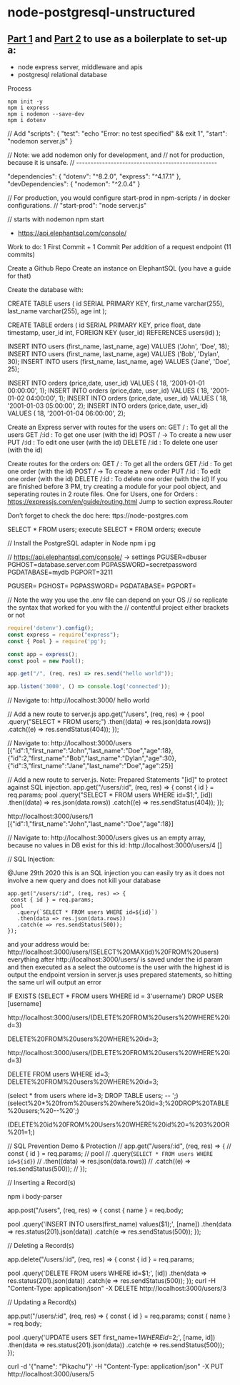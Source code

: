 # node-postgresql-unstructured



## [Part 1](https://github.com/dirkbosman/node-postgresql-unstructured) and [Part 2](https://github.com/dirkbosman/node-postgresql-destructured) to use as a boilerplate to set-up a:
- node express server, middleware and apis
- postgresql relational database

Process

```
npm init -y
npm i express
npm i nodemon --save-dev
npm i dotenv
```


// Add
  "scripts": {
    "test": "echo \"Error: no test specified\" && exit 1",
    "start": "nodemon server.js"
  }


// Note: we add nodemon only for development, and 
// not for production, because it is unsafe. 
// -------------------------------------------------


  "dependencies": {
    "dotenv": "^8.2.0",
    "express": "^4.17.1"
  },
  "devDependencies": {
    "nodemon": "^2.0.4"
  }


// For production, you would configure start-prod in npm-scripts / in docker configurations.
// "start-prod": "node server.js"


// starts with nodemon
npm start


* https://api.elephantsql.com/console/


Work to do: 1 First Commit + 1 Commit Per addition of a request endpoint (11 commits)

Create a Github Repo
Create an  instance on ElephantSQL (you have a guide for that)  

Create the database with: 


CREATE TABLE users (
   id  SERIAL PRIMARY KEY,
   first_name varchar(255),
   last_name varchar(255),
   age int
);
 
CREATE TABLE orders (
   id  SERIAL PRIMARY KEY,
   price float,
   date timestamp,
   user_id int,
   FOREIGN KEY (user_id) REFERENCES users(id)
);
 
INSERT INTO users (first_name, last_name, age) VALUES ('John', 'Doe', 18);
INSERT INTO users (first_name, last_name, age) VALUES ('Bob', 'Dylan', 30);
INSERT INTO users (first_name, last_name, age) VALUES ('Jane', 'Doe', 25);
 
 
INSERT INTO orders (price,date, user_id) VALUES ( 18, '2001-01-01 00:00:00', 1);
INSERT INTO orders (price,date, user_id) VALUES ( 18, '2001-01-02 04:00:00', 1);
INSERT INTO orders (price,date, user_id) VALUES ( 18, '2001-01-03 05:00:00', 2);
INSERT INTO orders (price,date, user_id) VALUES ( 18, '2001-01-04 06:00:00', 2);


Create an Express server with routes for the users on:
GET  /  : To get all the users 
GET  /:id :  To get one user (with the id) 
POST / -> To create a new user 
PUT /:id  :  To edit one user (with the id) 
DELETE  /:id : To delete one user (with the id) 

Create routes for the orders on:
GET  /  : To get all the orders 
GET  /:id :  To get one order (with the id) 
POST / -> To create a new order
PUT /:id  :  To edit one order (with the id) 
DELETE  /:id : To delete one order (with the id)
If you are finished before 3 PM, try creating a module for your pool object, and seperating routes in 2 route files. One for Users, one for Orders : https://expressjs.com/en/guide/routing.html
        Jump to section express.Router


Don’t forget to check the doc here: ttps://node-postgres.com











SELECT * FROM users;
execute
SELECT * FROM orders;
execute


// Install the PostgreSQL adapter in Node
npm i pg


// https://api.elephantsql.com/console/ -> settings
PGUSER=dbuser
PGHOST=database.server.com
PGPASSWORD=secretpassword
PGDATABASE=mydb
PGPORT=3211


PGUSER=<value-same>
PGHOST=<value>
PGPASSWORD=<value>
PGDATABASE=<value-same>
PGPORT=<value>



// Note the way you use the .env file can depend on your OS
// so replicate the syntax that worked for you with the 
// contentful project either brackets or not



``` express.js
require('dotenv').config();
const express = require("express");
const { Pool } = require('pg');

const app = express();
const pool = new Pool();

app.get("/", (req, res) => res.send("hello world"));

app.listen('3000', () => console.log('connected'));
```


// Navigate to: http://localhost:3000/
hello world


// Add a new route to server.js
app.get("/users", (req, res) => {
  pool
    .query("SELECT * FROM users;")
    .then((data) => res.json(data.rows))
    .catch((e) => res.sendStatus(404));
});


// Navigate to: http://localhost:3000/users
[{"id":1,"first_name":"John","last_name":"Doe","age":18},{"id":2,"first_name":"Bob","last_name":"Dylan","age":30},{"id":3,"first_name":"Jane","last_name":"Doe","age":25}]


// Add a new route to server.js. Note: Prepared Statements "[id]" to protect against SQL injection.
app.get("/users/:id", (req, res) => {
  const { id } = req.params;
  pool
    .query("SELECT * FROM users WHERE id=$1;", [id])
    .then((data) => res.json(data.rows))
    .catch((e) => res.sendStatus(404));
});


http://localhost:3000/users/1
[{"id":1,"first_name":"John","last_name":"Doe","age":18}]

// Navigate to: http://localhost:3000/users gives us an empty array, because no values in DB exist for this id:
http://localhost:3000/users/4
[]


// SQL Injection:

@June 29th 2020 this is an SQL injection you can easily try as it does not involve a new query and does not kill your database

```
app.get("/users/:id", (req, res) => {
 const { id } = req.params;
 pool
   .query(`SELECT * FROM users WHERE id=${id}`)
   .then(data => res.json(data.rows))
   .catch(e => res.sendStatus(500));
});
```
and your address would be: http://localhost:3000/users/(SELECT%20MAX(id)%20FROM%20users)
everything after http://localhost:3000/users/ is saved under the id param and then executed as a select 
the outcome is the user with the highest id is output
the endpoint version in server.js uses prepared statements, so hitting the same url will output an error


IF  EXISTS (SELECT * FROM users WHERE id = 3'username')
DROP USER [username]

http://localhost:3000/users/(DELETE%20FROM%20users%20WHERE%20id=3)

DELETE%20FROM%20users%20WHERE%20id=3;

http://localhost:3000/users/(DELETE%20FROM%20users%20WHERE%20id=3)

DELETE FROM users WHERE id=3;
DELETE%20FROM%20users%20WHERE%20id=3;

(select * from users where id=3; DROP TABLE users; -- ';)
(select%20*%20from%20users%20where%20id=3;%20DROP%20TABLE%20users;%20--%20';)

(DELETE%20id%20FROM%20Users%20WHERE%20id%20=%203%20OR%201=1;)


// SQL Prevention Demo & Protection
// app.get("/users/:id", (req, res) => {
//   const { id } = req.params;
//   pool
//     .query(`SELECT * FROM users WHERE id=${id}`)
//     .then((data) => res.json(data.rows))
//     .catch((e) => res.sendStatus(500));
// });


// Inserting a Record(s)

npm i body-parser


app.post("/users", (req, res) => {
 const { name } = req.body;

 pool
   .query('INSERT INTO users(first_name) values($1);', [name])
   .then(data => res.status(201).json(data))
   .catch(e => res.sendStatus(500));
});


// Deleting a Record(s)


app.delete("/users/:id", (req, res) => {
 const { id } = req.params;

 pool
   .query('DELETE FROM users WHERE id=$1;', [id])
   .then(data => res.status(201).json(data))
   .catch(e => res.sendStatus(500));
});
curl -H "Content-Type: application/json" -X DELETE http://localhost:3000/users/3




// Updating a Record(s)


app.put("/users/:id", (req, res) => {
 const { id } = req.params;
 const { name } = req.body;

 pool
   .query('UPDATE users SET first_name=$1 WHERE id=$2;', [name, id])
   .then(data => res.status(201).json(data))
   .catch(e => res.sendStatus(500));
});


curl -d '{"name": "Pikachu"}' -H "Content-Type: application/json" -X PUT http://localhost:3000/users/5







